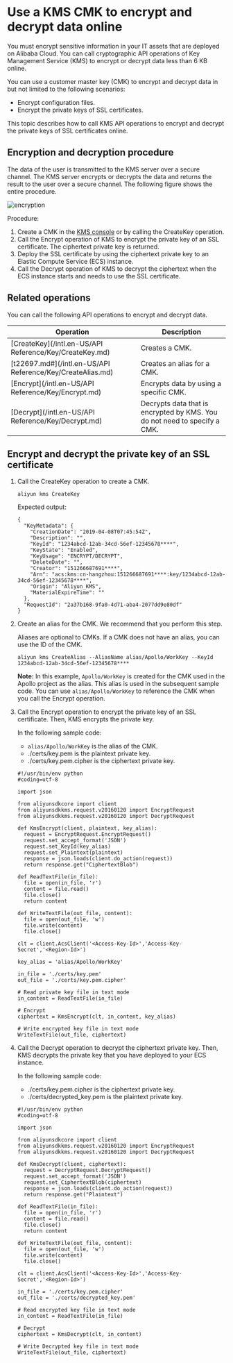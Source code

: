 # Use a KMS CMK to encrypt and decrypt data online

You must encrypt sensitive information in your IT assets that are deployed on Alibaba Cloud. You can call cryptographic API operations of Key Management Service \(KMS\) to encrypt or decrypt data less than 6 KB online.

You can use a customer master key \(CMK\) to encrypt and decrypt data in but not limited to the following scenarios:

-   Encrypt configuration files.
-   Encrypt the private keys of SSL certificates.

This topic describes how to call KMS API operations to encrypt and decrypt the private keys of SSL certificates online.

## Encryption and decryption procedure

The data of the user is transmitted to the KMS server over a secure channel. The KMS server encrypts or decrypts the data and returns the result to the user over a secure channel. The following figure shows the entire procedure.

![encryption](https://static-aliyun-doc.oss-accelerate.aliyuncs.com/assets/img/en-US/4221892951/p58524.png)

Procedure:

1.  Create a CMK in the [KMS console](https://kms.console.aliyun.com) or by calling the CreateKey operation.
2.  Call the Encrypt operation of KMS to encrypt the private key of an SSL certificate. The ciphertext private key is returned.
3.  Deploy the SSL certificate by using the ciphertext private key to an Elastic Compute Service \(ECS\) instance.
4.  Call the Decrypt operation of KMS to decrypt the ciphertext when the ECS instance starts and needs to use the SSL certificate.

## Related operations

You can call the following API operations to encrypt and decrypt data.

|Operation|Description|
|---------|-----------|
|[CreateKey](/intl.en-US/API Reference/Key/CreateKey.md)|Creates a CMK.|
|[t22697.md\#](/intl.en-US/API Reference/Key/CreateAlias.md)|Creates an alias for a CMK.|
|[Encrypt](/intl.en-US/API Reference/Key/Encrypt.md)|Encrypts data by using a specific CMK.|
|[Decrypt](/intl.en-US/API Reference/Key/Decrypt.md)|Decrypts data that is encrypted by KMS. You do not need to specify a CMK.|

## Encrypt and decrypt the private key of an SSL certificate

1.  Call the CreateKey operation to create a CMK.

    ```
    aliyun kms CreateKey
    ```

    Expected output:

    ```
    {
      "KeyMetadata": {
        "CreationDate": "2019-04-08T07:45:54Z",
        "Description": "",
        "KeyId": "1234abcd-12ab-34cd-56ef-12345678****",
        "KeyState": "Enabled",
        "KeyUsage": "ENCRYPT/DECRYPT",
        "DeleteDate": "",
        "Creator": "151266687691****",
        "Arn": "acs:kms:cn-hangzhou:151266687691****:key/1234abcd-12ab-34cd-56ef-12345678****",
        "Origin": "Aliyun_KMS",
        "MaterialExpireTime": ""
      },
      "RequestId": "2a37b168-9fa0-4d71-aba4-2077dd9e80df"
    }
    ```

2.  Create an alias for the CMK. We recommend that you perform this step.

    Aliases are optional to CMKs. If a CMK does not have an alias, you can use the ID of the CMK.

    ```
    aliyun kms CreateAlias --AliasName alias/Apollo/WorkKey --KeyId 1234abcd-12ab-34cd-56ef-12345678****
    ```

    **Note:** In this example, `Apollo/WorkKey` is created for the CMK used in the Apollo project as the alias. This alias is used in the subsequent sample code. You can use `alias/Apollo/WorkKey` to reference the CMK when you call the Encrypt operation.

3.  Call the Encrypt operation to encrypt the private key of an SSL certificate. Then, KMS encrypts the private key.

    In the following sample code:

    -   `alias/Apollo/WorkKey` is the alias of the CMK.
    -   ./certs/key.pem is the plaintext private key.
    -   ./certs/key.pem.cipher is the ciphertext private key.
    ```
    #!/usr/bin/env python
    #coding=utf-8
    
    import json
    
    from aliyunsdkcore import client
    from aliyunsdkkms.request.v20160120 import EncryptRequest
    from aliyunsdkkms.request.v20160120 import DecryptRequest
    
    def KmsEncrypt(client, plaintext, key_alias):
      request = EncryptRequest.EncryptRequest()
      request.set_accept_format('JSON')
      request.set_KeyId(key_alias)
      request.set_Plaintext(plaintext)
      response = json.loads(client.do_action(request))
      return response.get("CiphertextBlob")
    
    def ReadTextFile(in_file):
      file = open(in_file, 'r')
      content = file.read()
      file.close()
      return content
    
    def WriteTextFile(out_file, content):
      file = open(out_file, 'w')
      file.write(content)
      file.close()
    
    clt = client.AcsClient('<Access-Key-Id>','Access-Key-Secret','<Region-Id>')
    
    key_alias = 'alias/Apollo/WorkKey'
    
    in_file = './certs/key.pem'
    out_file = './certs/key.pem.cipher'
    
    # Read private key file in text mode
    in_content = ReadTextFile(in_file)
    
    # Encrypt
    ciphertext = KmsEncrypt(clt, in_content, key_alias)
    
    # Write encrypted key file in text mode
    WriteTextFile(out_file, ciphertext)
    ```

4.  Call the Decrypt operation to decrypt the ciphertext private key. Then, KMS decrypts the private key that you have deployed to your ECS instance.

    In the following sample code:

    -   ./certs/key.pem.cipher is the ciphertext private key.
    -   ./certs/decrypted\_key.pem is the plaintext private key.
    ```
    #!/usr/bin/env python
    #coding=utf-8
    
    import json
    
    from aliyunsdkcore import client
    from aliyunsdkkms.request.v20160120 import EncryptRequest
    from aliyunsdkkms.request.v20160120 import DecryptRequest
    
    def KmsDecrypt(client, ciphertext):
      request = DecryptRequest.DecryptRequest()
      request.set_accept_format('JSON')
      request.set_CiphertextBlob(ciphertext)
      response = json.loads(client.do_action(request))
      return response.get("Plaintext")
    
    def ReadTextFile(in_file):
      file = open(in_file, 'r')
      content = file.read()
      file.close()
      return content
    
    def WriteTextFile(out_file, content):
      file = open(out_file, 'w')
      file.write(content)
      file.close()
    
    clt = client.AcsClient('<Access-Key-Id>','Access-Key-Secret','<Region-Id>')
    
    in_file = './certs/key.pem.cipher'
    out_file = './certs/decrypted_key.pem'
    
    # Read encrypted key file in text mode
    in_content = ReadTextFile(in_file)
    
    # Decrypt
    ciphertext = KmsDecrypt(clt, in_content)
    
    # Write Decrypted key file in text mode
    WriteTextFile(out_file, ciphertext)
    ```


